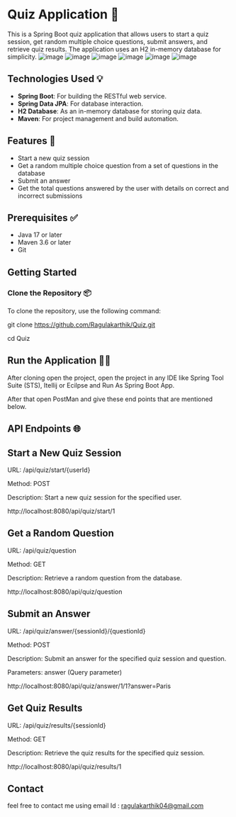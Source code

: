 # Quiz Application 📝

This is a Spring Boot quiz application that allows users to start a quiz session, get random multiple choice questions, submit answers, and retrieve quiz results. 
The application uses an H2 in-memory database for simplicity.
![image](https://github.com/user-attachments/assets/297bcafc-7275-41d3-92a9-5b4926f0fa68)
![image](https://github.com/user-attachments/assets/bd018569-3cd5-4a25-a84d-4d0938c55a52)
![image](https://github.com/user-attachments/assets/b108c607-ce95-4923-bb34-e007886a9bf3)
![image](https://github.com/user-attachments/assets/71214eae-bdd7-4868-af8a-5f4e6bf30e11)
![image](https://github.com/user-attachments/assets/05e925d4-36dc-4d12-9d43-c3b1caa4d889)
![image](https://github.com/user-attachments/assets/5e4fd414-b349-4a18-a66b-4f8e4cef491a)

## Technologies Used 💡

- **Spring Boot**: For building the RESTful web service.
- **Spring Data JPA**: For database interaction.
- **H2 Database**: As an in-memory database for storing quiz data.
- **Maven**: For project management and build automation.

## Features 🌟

- Start a new quiz session
- Get a random multiple choice question from a set of questions in the database
- Submit an answer
- Get the total questions answered by the user with details on correct and incorrect submissions

## Prerequisites ✅

- Java 17 or later
- Maven 3.6 or later
- Git

## Getting Started

### Clone the Repository 📦

To clone the repository, use the following command:

git clone https://github.com/Ragulakarthik/Quiz.git

cd Quiz

## Run the Application 🏃‍♂️

After cloning open the project, open the project in any IDE like Spring Tool Suite (STS), Itellij or Ecilpse and Run As Spring Boot App.

After that open PostMan and give these end points that are mentioned below.

## API Endpoints 🌐
## Start a New Quiz Session
URL: /api/quiz/start/{userId}

Method: POST

Description: Start a new quiz session for the specified user.

http://localhost:8080/api/quiz/start/1


## Get a Random Question
URL: /api/quiz/question

Method: GET

Description: Retrieve a random question from the database.

http://localhost:8080/api/quiz/question


## Submit an Answer
URL: /api/quiz/answer/{sessionId}/{questionId}

Method: POST

Description: Submit an answer for the specified quiz session and question.

Parameters: answer (Query parameter)

http://localhost:8080/api/quiz/answer/1/1?answer=Paris


## Get Quiz Results
URL: /api/quiz/results/{sessionId}

Method: GET

Description: Retrieve the quiz results for the specified quiz session.

http://localhost:8080/api/quiz/results/1

## Contact
feel free to contact me using email Id : ragulakarthik04@gmail.com
